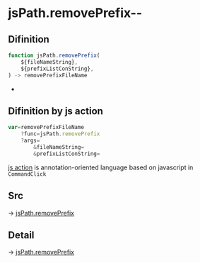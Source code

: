 # jsPath.removePrefix--

## Difinition

```js.js
function jsPath.removePrefix(
	${fileNameString},
	${prefixListConString},
) -> removePrefixFileName
```

- 


## Difinition by js action

```js.js
var=removePrefixFileName
	?func=jsPath.removePrefix
	?args=
		&fileNameString=
		&prefixListConString=
```

[js action](#) is annotation-oriented language based on javascript in `CommandClick`



## Src

-> [jsPath.removePrefix](https://github.com/puutaro/CommandClick/blob/master/app/src/main/java/com/puutaro/commandclick/fragment_lib/terminal_fragment/js_interface/JsPath.kt#L75)

## Detail

-> [jsPath.removePrefix](https://github.com/puutaro/CommandClick/blob/master/md/developer/js_interface/details/JsPath/removePrefix.md)
